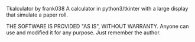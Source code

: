 Tkalculator by frank038
A calculator in python3/tkinter with a large display that simulate a paper roll.

THE SOFTWARE IS PROVIDED "AS IS", WITHOUT WARRANTY.
Anyone can use and modified it for any purpose.
Just remember the author.

